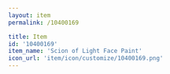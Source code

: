 ```yaml
---
layout: item
permalink: /10400169

title: Item
id: '10400169'
item_name: 'Scion of Light Face Paint'
icon_url: 'item/icon/customize/10400169.png'
---
```

